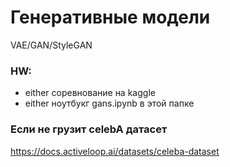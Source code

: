 # Генеративные модели 

VAE/GAN/StyleGAN 

### HW: 
- either соревнование на kaggle 
- either ноутбукг gans.ipynb в этой папке 

### Если не грузит celebA датасет
https://docs.activeloop.ai/datasets/celeba-dataset